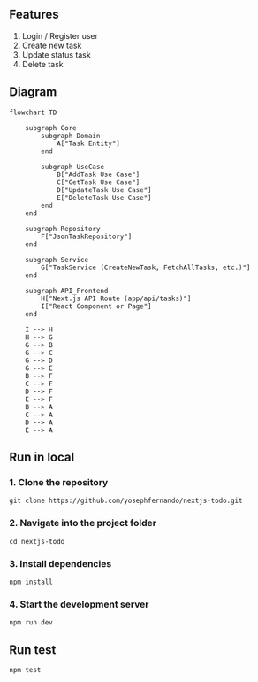## Features ##
1. Login / Register user
2. Create new task
3. Update status task
4. Delete task

## Diagram ##
```mermaid
flowchart TD

    subgraph Core
        subgraph Domain
            A["Task Entity"]
        end

        subgraph UseCase
            B["AddTask Use Case"]
            C["GetTask Use Case"]
            D["UpdateTask Use Case"]
            E["DeleteTask Use Case"]
        end
    end

    subgraph Repository
        F["JsonTaskRepository"]
    end

    subgraph Service
        G["TaskService (CreateNewTask, FetchAllTasks, etc.)"]
    end

    subgraph API_Frontend
        H["Next.js API Route (app/api/tasks)"]
        I["React Component or Page"]
    end

    I --> H
    H --> G
    G --> B
    G --> C
    G --> D
    G --> E
    B --> F
    C --> F
    D --> F
    E --> F
    B --> A
    C --> A
    D --> A
    E --> A
```

## Run in local ##
### 1. Clone the repository ###
`git clone https://github.com/yosephfernando/nextjs-todo.git`

### 2. Navigate into the project folder ###
`cd nextjs-todo`

### 3. Install dependencies ###
`npm install`

### 4. Start the development server ###
`npm run dev`

## Run test ##
`npm test`